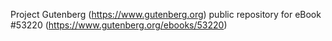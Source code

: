 Project Gutenberg (https://www.gutenberg.org) public repository for
eBook #53220 (https://www.gutenberg.org/ebooks/53220)
